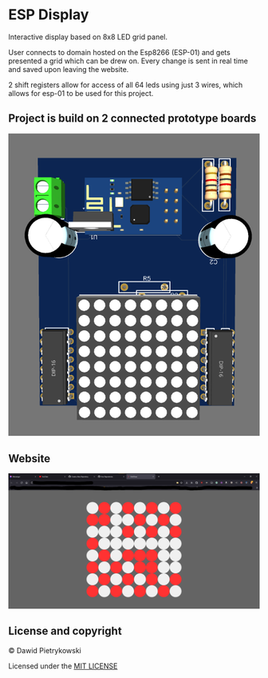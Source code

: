 # ESP Display
Interactive display based on 8x8 LED grid panel. 

User connects to domain hosted on the Esp8266 (ESP-01) and gets presented a grid which can be drew on. Every change is sent in real time and saved upon leaving the website.

2 shift registers allow for access of all 64 leds using just 3 wires, which allows for esp-01 to be used for this project.

## Project is build on 2 connected prototype boards
![](pcb.png)

## Website
![](site.png)

## License and copyright

© Dawid Pietrykowski

Licensed under the [MIT LICENSE](LICENSE)
